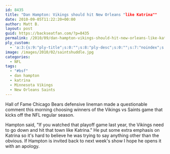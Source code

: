 ```yaml
---
id: 8435
title: "Dan Hampton: Vikings should hit New Orleans "like Katrina""
date: 2010-09-05T11:22:20+00:00
author: Matt B.
layout: post
guid: https://backseatfan.com/?p=8435
permalink: /2010/09/dan-hampton-vikings-should-hit-new-orleans-like-katrina/
ply_custom:
  - 'a:3:{s:9:"ply-title";s:0:"";s:8:"ply-desc";s:0:"";s:7:"noindex";s:0:"";}'
image: /images/2010/02/saintshuddle.jpg
categories:
  - NFL
tags:
  - "#bsf"
  - dan hampton
  - katrina
  - Minnesota Vikings
  - New Orleans Saints
---
```


<div class="entry">
  <p>
    Hall of Fame Chicago Bears defensive lineman made a questionable comment this morning choosing winners of the Vikings vs Saints game that kicks off the NFL regular season.
  </p>

  <p>
    Hampton said, "If you watched that playoff game last year, the Vikings need to go down and hit that town like Katrina." He put some extra emphasis on Katrina so it's hard to believe he was trying to say anything other than the obvious. If Hampton is invited back to next week's show I hope he opens it with an apology.<br />
  </p>
</div>
